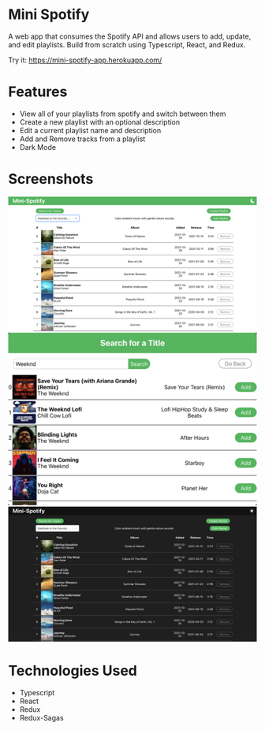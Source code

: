 # Mini Spotify
A web app that consumes the Spotify API and allows users to add, update, and edit playlists. Build from scratch using Typescript, React, and Redux. 

Try it: https://mini-spotify-app.herokuapp.com/

# Features
- View all of your playlists from spotify and switch between them
- Create a new playlist with an optional description
- Edit a current playlist name and description
- Add and Remove tracks from a playlist 
- Dark Mode

# Screenshots
![Screenshot](https://github.com/NicholasBoldt/Mini-Spotify/blob/main/public/assets/PlaylistView.png)
![Screenshot](https://github.com/NicholasBoldt/Mini-Spotify/blob/main/public/assets/SearchView.png)
![Screenshot](https://github.com/NicholasBoldt/Mini-Spotify/blob/main/public/assets/DarkView.png)

# Technologies Used
- Typescript
- React
- Redux
- Redux-Sagas

